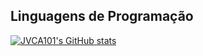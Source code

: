 ## Linguagens de Programação
[![JVCA101's GitHub stats](https://github-readme-stats.vercel.app/api/top-langs?username=JVCA101&hide=stylus,blade,asp.net,shaderlab,dockerfile,typescript,hlsl,jupyter%20notebook&theme=algolia&show_icons=true&exclude_repo=Magago_Jogo3D,CG)](https://github.com/JVCA101)

<!--
[![Top Langs](https://github-readme-stats.vercel.app/api/top-langs/?username=JVCA101&layout=compact)](https://github.com/JVCA101/github-readme-stats)
**JVCA101/JVCA101** is a ✨ _special_ ✨ repository because its `README.md` (this file) appears on your GitHub profile.

Here are some ideas to get you started:

- 🔭 I’m currently working on ...
- 🌱 I’m currently learning ...
- 👯 I’m looking to collaborate on ...
- 🤔 I’m looking for help with ...
- 💬 Ask me about ...
- 📫 How to reach me: ...
- 😄 Pronouns: ...
- ⚡ Fun fact: ...
-->
